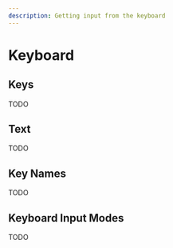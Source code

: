 ```yaml
---
description: Getting input from the keyboard 
---
```


# Keyboard

## Keys

TODO

## Text

TODO

## Key Names

TODO

## Keyboard Input Modes

TODO

